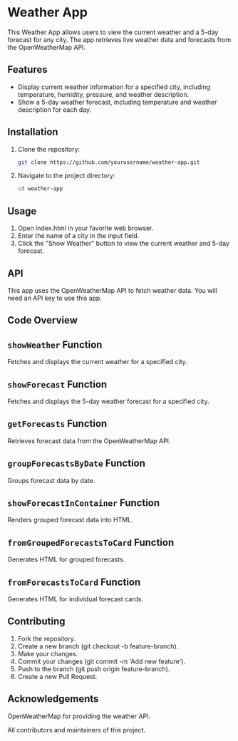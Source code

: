 # Weather App

This Weather App allows users to view the current weather and a 5-day forecast for any city. The app retrieves live weather data and forecasts from the OpenWeatherMap API.

## Features

- Display current weather information for a specified city, including temperature, humidity, pressure, and weather description.
- Show a 5-day weather forecast, including temperature and weather description for each day.

## Installation

1. Clone the repository:

   ```sh
   git clone https://github.com/yourusername/weather-app.git

   ```

2. Navigate to the project directory:
   ```sh
   cd weather-app
   ```

## Usage

1. Open index.html in your favorite web browser.
2. Enter the name of a city in the input field.
3. Click the "Show Weather" button to view the current weather and 5-day forecast.

## API

This app uses the OpenWeatherMap API to fetch weather data. You will need an API key to use this app.

## Code Overview

## `showWeather` Function

Fetches and displays the current weather for a specified city.

## `showForecast` Function

Fetches and displays the 5-day weather forecast for a specified city.

## `getForecasts` Function

Retrieves forecast data from the OpenWeatherMap API.

## `groupForecastsByDate` Function

Groups forecast data by date.

## `showForecastInContainer` Function

Renders grouped forecast data into HTML.

## `fromGroupedForecastsToCard` Function

Generates HTML for grouped forecasts.

## `fromForecastsToCard` Function

Generates HTML for individual forecast cards.

## Contributing

1. Fork the repository.
2. Create a new branch (git checkout -b feature-branch).
3. Make your changes.
4. Commit your changes (git commit -m 'Add new feature').
5. Push to the branch (git push origin feature-branch).
6. Create a new Pull Request.

## Acknowledgements

OpenWeatherMap for providing the weather API.

All contributors and maintainers of this project.
